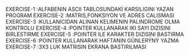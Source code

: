 EXERCISE-1   :ALFABENIN ASCII TABLOSUNDAKİ KARSILIGINI YAZAN PROGRAM
EXERCISE-2   :MATRIS,FONKSIYON VE ADRES CALISMASI
EXERCISE-3   :KULLANICIDAN ALINAN KELIMENIN PALINDROME OLMA KONTROLU
EXERCISE-4   :POINTER KULLANARAK IKI SAYI DIZISINI BIRLESTIRME
EXERCISE-5   :POINTER ILE KARAKTER DIZISINI BASTIRMA 
EXERCISE-6   :POINTER KULLANARAK HAFTANIN GÜNLERÝNÝ YAZMA
EXERCISE-7   :3X3 LUK MATRISIN EKRANA BASTIRILMASI